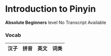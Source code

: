# Introduction to Pinyin
**Absolute Beginners** level
No Transcript Available
### Vocab
|汉子|拼音|英文|词类|
|----|----|----|----|